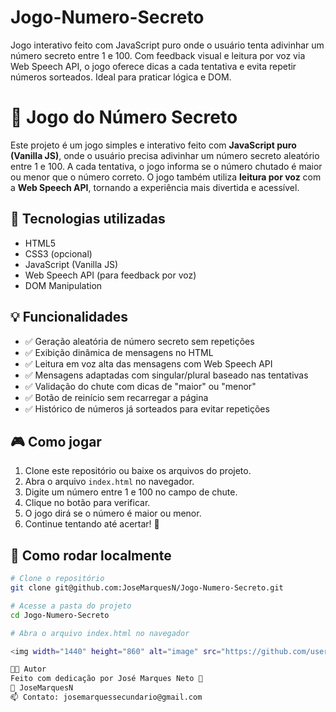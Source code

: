 # Jogo-Numero-Secreto
Jogo interativo feito com JavaScript puro onde o usuário tenta adivinhar um número secreto entre 1 e 100. Com feedback visual e leitura por voz via Web Speech API, o jogo oferece dicas a cada tentativa e evita repetir números sorteados. Ideal para praticar lógica e DOM.

# 🎯 Jogo do Número Secreto

Este projeto é um jogo simples e interativo feito com **JavaScript puro (Vanilla JS)**, onde o usuário precisa adivinhar um número secreto aleatório entre 1 e 100. A cada tentativa, o jogo informa se o número chutado é maior ou menor que o número correto. O jogo também utiliza **leitura por voz** com a **Web Speech API**, tornando a experiência mais divertida e acessível.

## 🧪 Tecnologias utilizadas

- HTML5
- CSS3 (opcional)
- JavaScript (Vanilla JS)
- Web Speech API (para feedback por voz)
- DOM Manipulation

## 💡 Funcionalidades

- ✅ Geração aleatória de número secreto sem repetições
- ✅ Exibição dinâmica de mensagens no HTML
- ✅ Leitura em voz alta das mensagens com Web Speech API
- ✅ Mensagens adaptadas com singular/plural baseado nas tentativas
- ✅ Validação do chute com dicas de "maior" ou "menor"
- ✅ Botão de reinício sem recarregar a página
- ✅ Histórico de números já sorteados para evitar repetições

## 🎮 Como jogar

1. Clone este repositório ou baixe os arquivos do projeto.
2. Abra o arquivo `index.html` no navegador.
3. Digite um número entre 1 e 100 no campo de chute.
4. Clique no botão para verificar.
5. O jogo dirá se o número é maior ou menor.
6. Continue tentando até acertar! 🎉

## 🚀 Como rodar localmente

```bash
# Clone o repositório
git clone git@github.com:JoseMarquesN/Jogo-Numero-Secreto.git

# Acesse a pasta do projeto
cd Jogo-Numero-Secreto

# Abra o arquivo index.html no navegador

<img width="1440" height="860" alt="image" src="https://github.com/user-attachments/assets/2f046306-79e2-4857-9198-7ce4cc6bc6b1" />

👨‍💻 Autor
Feito com dedicação por José Marques Neto 🧠
🔗 JoseMarquesN
📫 Contato: josemarquessecundario@gmail.com
